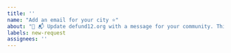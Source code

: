 ```yaml
---
title: ''
name: "Add an email for your city ⭐️"
about: "👋 📬 Update defund12.org with a message for your community. This is probably what you’re looking for!"
labels: new-request
assignees: ''
---
```


<!--
Hi, thanks for your interest in adding your city to the website. Emails on defund12.org are all written by community members. To add your city, you **must** provide:

- Email addresses (at least one) of the government officials you’d like to receive the message
- Detailed message concerning the budgeting decisions at stake in your community

**_Until you provide this content, we cannot post your city._**

Messages should follow our [email style guidelines](https://github.com/defund12/defund12.org/blob/gh-pages/EMAIL_TEMPLATE_STYLE_GUIDE.md). Remember that messages must be specific to your locale and focused on defunding the police. If your message is copied from an external source, please provide a link to the original source.

Your request will be **closed** until you reply with the necessary content. Thank you!
-->
